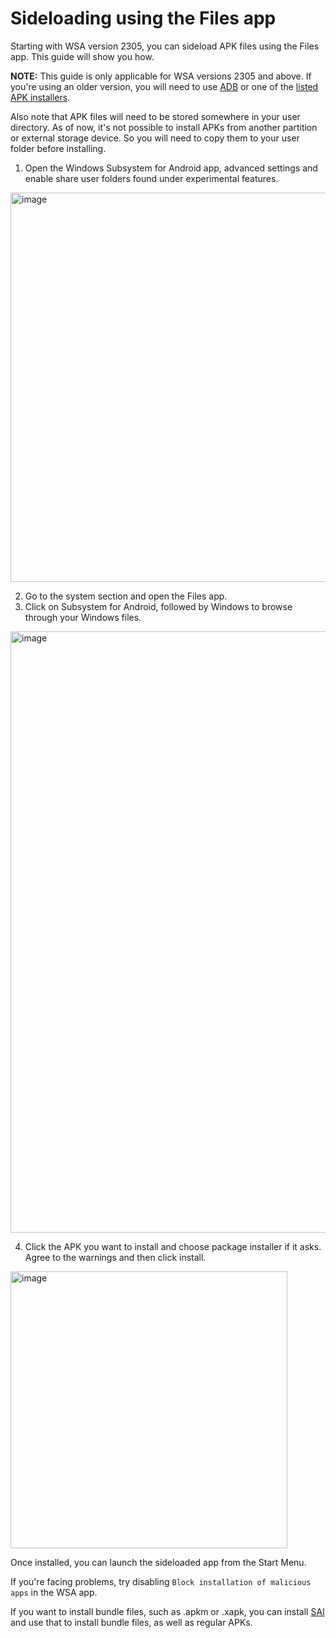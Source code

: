 # Sideloading using the Files app
Starting with WSA version 2305, you can sideload APK files using the Files app. This guide will show you how.

**NOTE:** This guide is only applicable for WSA versions 2305 and above. If you're using an older version, you will need to use [ADB](https://github.com/YT-Advanced/WSA-Script/blob/main/docs/Guides/ADB-Sideloading.md) or one of the [listed APK installers](https://github.com/YT-Advanced/WSA-Script/blob/main/docs/Guides/Sideloading.md).

Also note that APK files will need to be stored somewhere in your user directory. As of now, it's not possible to install APKs from another partition or external storage device. So you will need to copy them to your user folder before installing.

1. Open the Windows Subsystem for Android app, advanced settings and enable share user folders found under experimental features.

<img width="623" alt="image" src="https://github.com/MustardChef/WSABuilds/assets/44692189/d39ddbd3-20fd-462c-bf95-a193be045427">

2. Go to the system section and open the Files app.
3. Click on Subsystem for Android, followed by Windows to browse through your Windows files.

<img width="962" alt="image" src="https://github.com/MustardChef/WSABuilds/assets/44692189/95885809-deb2-4ac4-b468-7447fb84dde0">

4. Click the APK you want to install and choose package installer if it asks. Agree to the warnings and then click install.

<img width="443" alt="image" src="https://github.com/MustardChef/WSABuilds/assets/44692189/9e0698de-e47e-45c9-83a0-8c8ea1297cd4">

Once installed, you can launch the sideloaded app from the Start Menu.

If you're facing problems, try disabling `Block installation of malicious apps` in the WSA app.

If you want to install bundle files, such as .apkm or .xapk, you can install [SAI](https://apkpure.com/split-apks-installer-sai/com.aefyr.sai) and use that to install bundle files, as well as regular APKs.
